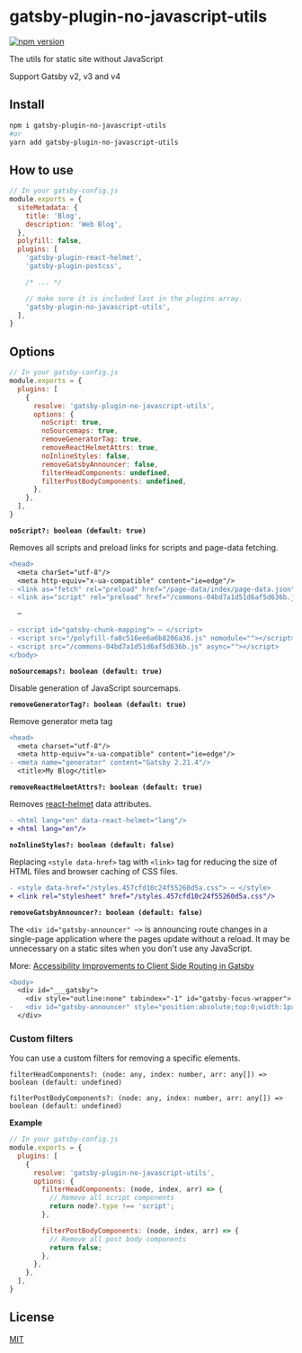 # gatsby-plugin-no-javascript-utils

[![npm version](https://img.shields.io/npm/v/gatsby-plugin-no-javascript-utils.svg)](https://www.npmjs.com/package/gatsby-plugin-no-javascript-utils)

The utils for static site without JavaScript

Support Gatsby v2, v3 and v4

## Install

```bash
npm i gatsby-plugin-no-javascript-utils
#or
yarn add gatsby-plugin-no-javascript-utils
```

## How to use

```js
// In your gatsby-config.js
module.exports = {
  siteMetadata: {
    title: 'Blog',
    description: 'Web Blog',
  },
  polyfill: false,
  plugins: [
    'gatsby-plugin-react-helmet',
    'gatsby-plugin-postcss',

    /* ... */

    // make sure it is included last in the plugins array.
    'gatsby-plugin-no-javascript-utils',
  ],
}
```

## Options

```js
// In your gatsby-config.js
module.exports = {
  plugins: [
    {
      resolve: 'gatsby-plugin-no-javascript-utils',
      options: {
        noScript: true,
        noSourcemaps: true,
        removeGeneratorTag: true,
        removeReactHelmetAttrs: true,
        noInlineStyles: false,
        removeGatsbyAnnouncer: false,
        filterHeadComponents: undefined,
        filterPostBodyComponents: undefined,
      },
    },
  ],
}
```

**`noScript?: boolean (default: true)`**

Removes all scripts and preload links for scripts and page-data fetching.

```diff
<head>
  <meta charSet="utf-8"/>
  <meta http-equiv="x-ua-compatible" content="ie=edge"/>
- <link as="fetch" rel="preload" href="/page-data/index/page-data.json" crossorigin="anonymous"/>
- <link as="script" rel="preload" href="/commons-04bd7a1d51d6af5d636b.js"/>

  ⋯

- <script id="gatsby-chunk-mapping"> ⋯ </script>
- <script src="/polyfill-fa0c516ee6a6b8206a36.js" nomodule=""></script>
- <script src="/commons-04bd7a1d51d6af5d636b.js" async=""></script>
</body>
```

**`noSourcemaps?: boolean (default: true)`**

Disable generation of JavaScript sourcemaps.

**`removeGeneratorTag?: boolean (default: true)`**

Remove generator meta tag

```diff
<head>
  <meta charset="utf-8"/>
  <meta http-equiv="x-ua-compatible" content="ie=edge"/>
- <meta name="generator" content="Gatsby 2.21.4"/>
  <title>My Blog</title>
```

**`removeReactHelmetAttrs?: boolean (default: true)`**

Removes [react-helmet](https://github.com/nfl/react-helmet) data attributes.

```diff
- <html lang="en" data-react-helmet="lang"/>
+ <html lang="en"/>
```

**`noInlineStyles?: boolean (default: false)`**

Replacing `<style data-href>` tag with `<link>` tag for reducing the size of HTML files and browser caching of CSS files.

```diff
- <style data-href="/styles.457cfd10c24f55260d5a.css"> ⋯ </style>
+ <link rel="stylesheet" href="/styles.457cfd10c24f55260d5a.css"/>
```

**`removeGatsbyAnnouncer?: boolean (default: false)`**

The `<div id="gatsby-announcer" ⋯>` is announcing route changes in a single-page application where the pages update without a reload.  It may be unnecessary on a static sites when you don't use any JavaScript.

More: [Accessibility Improvements to Client Side Routing in Gatsby](https://www.gatsbyjs.com/blog/2020-02-10-accessible-client-side-routing-improvements/)

```diff
<body>
  <div id="___gatsby">
    <div style="outline:none" tabindex="-1" id="gatsby-focus-wrapper"> ⋯ </div>
-   <div id="gatsby-announcer" style="position:absolute;top:0;width:1px;height:1px;padding:0;overflow:hidden;clip:rect(0, 0, 0, 0);white-space:nowrap;border:0" aria-live="assertive" aria-atomic="true"></div>
  </div>
```

### Custom filters

You can use a custom filters for removing a specific elements.

```
filterHeadComponents?: (node: any, index: number, arr: any[]) => boolean (default: undefined)

filterPostBodyComponents?: (node: any, index: number, arr: any[]) => boolean (default: undefined)
```

**Example**

```js
// In your gatsby-config.js
module.exports = {
  plugins: [
    {
      resolve: 'gatsby-plugin-no-javascript-utils',
      options: {
        filterHeadComponents: (node, index, arr) => {
          // Remove all script components
          return node?.type !== 'script';
        },

        filterPostBodyComponents: (node, index, arr) => {
          // Remove all post body components
          return false;
        },
      },
    },
  ],
}
```

## License

[MIT](./LICENSE)
